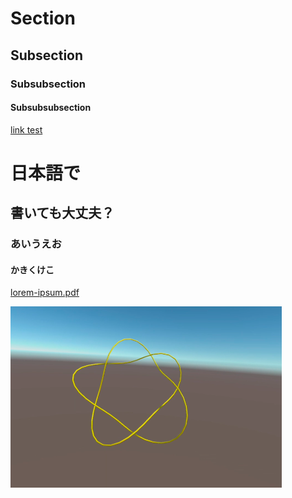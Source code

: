 # Section
## Subsection
### Subsubsection
#### Subsubsubsection
[link test](https://google.com)

# 日本語で
## 書いても大丈夫？
### あいうえお
#### かきくけこ

[lorem-ipsum.pdf](resources/lorem-ipsum.pdf)

![knot picture](resources/knot.png)
